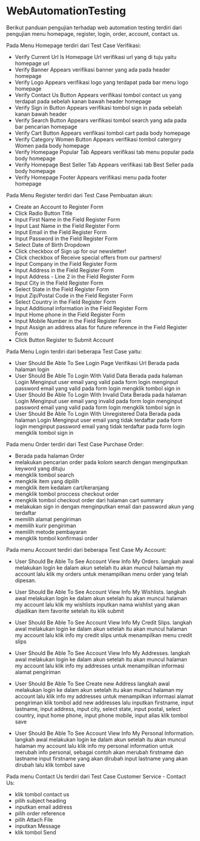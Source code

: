 # WebAutomationTesting
Berikut panduan pengujian terhadap web automation testing
terdiri dari pengujian menu homepage, register, login, order, account, contact us.

Pada Menu Homepage terdiri dari Test Case Verifikasi:
- Verify Current Url Is Homepage Url
        verifikasi url yang di tuju yaitu homepage url
- Verify Banner Appears
        verifikasi banner yang ada pada header homepage
- Verify Logo Appears
        verifikasi logo yang terdapat pada bar menu logo homepage
- Verify Contact Us Button Appears
        verifikasi tombol contact us yang terdapat pada sebelah kanan bawah header homepage
- Verify Sign in Button Appears
        verifikasi tombol sign in pada sebelah kanan bawah header
- Verify Search Button Appears
        verifikasi tombol search yang ada pada bar pencarian homepage
- Verify Cart Button Appears
        verifikasi tombol cart pada body homepage
- Verify Category Women Button Appears
        verifikasi tombol catergory Women pada body homepage
- Verify Homepage Popular Tab Appears
        verifikasi tab menu popular pada body homepage
- Verify Homepage Best Seller Tab Appears
        verifikasi tab Best Seller pada body homepage
- Verify Homepage Footer Appears
        verifikasi menu pada footer homepage

Pada Menu Register terdiri dari Test Case Pembuatan akun:
- Create an Account to Register Form
- Click Radio Button Title
- Input First Name in the Field Register Form 
- Input Last Name in the Field Register Form 
- Input Email in the Field Register Form
- Input Password in the Field Register Form 
- Select Date of Birth Dropdown
- Click checkbox of Sign up for our newsletter!
- Click checkbox of Receive special offers from our partners!
- Input Company in the Field Register Form  
- Input Address in the Field Register Form  
- Input Address - Line 2 in the Field Register Form
- Input City in the Field Register Form 
- Select State in the Field Register Form
- Input Zip/Postal Code in the Field Register Form 
- Select Country in the Field Register Form
- Input Additional information in the Field Register Form  
- Input Home phone in the Field Register Form
- Input Mobile Number in the Field Register Form    
- Input Assign an address alias for future reference in the Field Register Form
- Click Button Register to Submit Account

Pada Menu Login terdiri dari beberapa Test Case yaitu:
- User Should Be Able To See Login Page
    Verifikasi Url Berada pada halaman login 
- User Should Be Able To Login With Valid Data
    Berada pada halaman Login
    Menginput user email yang valid pada form login
    menginput password email yang valid  pada form login
    mengklik tombol sign in
- User Should Be Able To Login With Invalid Data
    Berada pada halaman Login
    Menginput user email yang invalid pada form login
    menginput password email yang valid  pada form login
    mengklik tombol sign in
- User Should Be Able To Login With Unregistered Data
    Berada pada halaman Login
    Menginput user email yang tidak terdaftar pada form login
    menginput password email yang tidak terdaftar  pada form login
    mengklik tombol sign in

Pada menu Order terdiri dari Test Case Purchase Order:
- Berada pada halaman Order
- melakukan pencarian order pada kolom search dengan menginputkan keyword yang dituju
- mengklik tombol search
- mengklik item yang dipilih
- mengklik item kedalam cart/keranjang
- mengklik tombol proccess checkout order
- mengklik tombol checkout order dari halaman cart summary
- melakukan sign in dengan menginputkan email dan password akun yang terdaftar
- memilih alamat pengiriman
- memilih kurir pengiriman
- memilih metode pembayaran
- mengklik tombol konfirmasi order

Pada menu Account terdiri dari beberapa Test Case My Account:
- User Should Be Able To See Account View Info My Orders.
    langkah awal melakukan login ke dalam akun
    setelah itu akan muncul halaman my account
    lalu klik my orders untuk menampilkan menu order yang telah dipesan.

- User Should Be Able To See Account View Info My Wishlists.
    langkah awal melakukan login ke dalam akun
    setelah itu akan muncul halaman my account
    lalu klik my wishlists
    inputkan nama wishlist yang akan dijadikan item favorite
    setelah itu klik submit 

- User Should Be Able To See Account View Info My Credit Slips.
    langkah awal melakukan login ke dalam akun
    setelah itu akan muncul halaman my account
    lalu klik info my credit slips untuk menampilkan menu credit slips

- User Should Be Able To See Account View Info My Addresses.
    langkah awal melakukan login ke dalam akun
    setelah itu akan muncul halaman my account
    lalu klik info my addresses untuk menampilkan informasi alamat pengiriman

- User Should Be Able To See Create new Address
    langkah awal melakukan login ke dalam akun
    setelah itu akan muncul halaman my account
    lalu klik info my addresses untuk menampilkan informasi alamat pengiriman
    klik tombol add new addresses
    lalu inputkan firstname, 
    input lastname,
    input address,
    input city,
    select state, 
    input postal, 
    select country, 
    input home phone, 
    input phone mobile, 
    input alias
    klik tombol save 

- User Should Be Able To See Account View Info My Personal Information.
    langkah awal melakukan login ke dalam akun
    setelah itu akan muncul halaman my account
    lalu klik info my personal information untuk merubah info personal, sebagai contoh akan merubah firstname dan lastname 
    input firstname yang akan dirubah
    input lastname yang akan dirubah
    lalu klik tombol save

Pada menu Contact Us terdiri dari Test Case Customer Service - Contact Us:
- klik tombol contact us
- pilih subject heading
- inputkan email address
- pilih order reference
- pilih Attach File
- inputkan Message
- klik tombol Send
